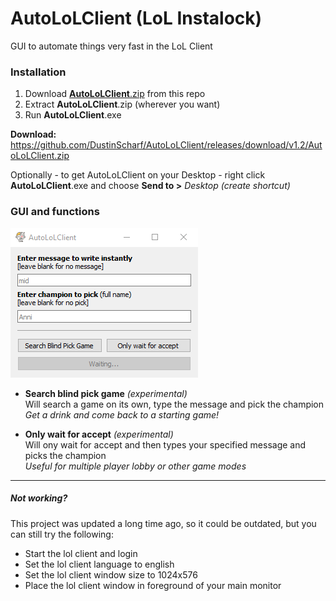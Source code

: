 # AutoLoLClient (LoL Instalock)
GUI to automate things very fast in the LoL Client  

### Installation
1. Download [**AutoLoLClient**.zip](https://github.com/DustinScharf/AutoLoLClient/releases/download/v1.2/AutoLoLClient.zip "Click here to download AutoLolClient") from this repo
2. Extract **AutoLoLClient**.zip (wherever you want)
3. Run **AutoLoLClient**.exe  

**Download:** https://github.com/DustinScharf/AutoLoLClient/releases/download/v1.2/AutoLoLClient.zip  

Optionally - to get AutoLoLClient on your Desktop - right click **AutoLoLClient**.exe and choose **Send to >** _Desktop (create shortcut)_  

### GUI and functions
![This image shows the GUI of AutoLoLClient](AutoLoLClient/window.png "The AutoLoLClient GUI")  
- **Search blind pick game** _(experimental)_  
Will search a game on its own, type the message and pick the champion  
_Get a drink and come back to a starting game!_

- **Only wait for accept** _(experimental)_  
Will ony wait for accept and then types your specified message and picks the champion  
_Useful for multiple player lobby or other game modes_

<hr>

##### Not working?
This project was updated a long time ago, so it could be outdated, but you can still try the following:
- Start the lol client and login
- Set the lol client language to english
- Set the lol client window size to 1024x576
- Place the lol client window in foreground of your main monitor
